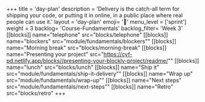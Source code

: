 +++
title = 'day-plan'
description = 'Delivery is the catch-all term for shipping your code, or putting it in online, in a public place where real people can use it.'
layout = 'day-plan'
emoji= '📝'
menu_level = ['sprint']
weight = 3
backlog= 'Course-Fundamentals'
backlog_filter= 'Week 3'
[[blocks]]
name="telephone"
src="blocks/telephone"
[[blocks]]
name="blockers"
src="module/fundamentals/blockers""
[[blocks]]
name="Morning break"
src="blocks/morning-break"
[[blocks]]
name="Presenting your project"
src="https://cyf-pd.netlify.app/blocks//presenting-your-blockly-project/readme/""
[[blocks]]
name="lunch"
src="blocks/lunch"
[[blocks]]
name="Ship it"
src="module/fundamentals/ship-it-delivery""
[[blocks]]
name="Wrap up"
src="module/fundamentals/wrap-up""
[[blocks]]
name="Next steps"
src="module/fundamentals/next-steps""
[[blocks]]
name="Retro"
src="blocks/retro"
+++
